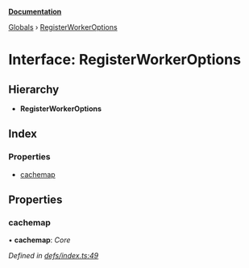 **[Documentation](../README.md)**

[Globals](../README.md) › [RegisterWorkerOptions](registerworkeroptions.md)

# Interface: RegisterWorkerOptions

## Hierarchy

* **RegisterWorkerOptions**

## Index

### Properties

* [cachemap](registerworkeroptions.md#cachemap)

## Properties

###  cachemap

• **cachemap**: *Core*

*Defined in [defs/index.ts:49](https://github.com/badbatch/cachemap/blob/cb2a149/packages/core-worker/src/defs/index.ts#L49)*